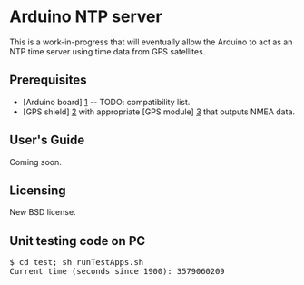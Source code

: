 Arduino NTP server
================================

This is a work-in-progress that will eventually allow the Arduino to act as an NTP time server
using time data from GPS satellites.

Prerequisites
-------------------------
* [Arduino board] [1] -- TODO: compatibility list.
* [GPS shield] [2] with appropriate [GPS module] [3] that outputs NMEA data.

User's Guide
-------------------------
Coming soon.

Licensing
-------------------------
New BSD license.

Unit testing code on PC
-------------------------
<pre>
$ cd test; sh runTestApps.sh
Current time (seconds since 1900): 3579060209
</pre>

  [1]: http://arduino.cc/                         "Arduino"
  [2]: https://www.sparkfun.com/products/10710    "GPS Shield @ SparkFun"
  [3]: https://www.sparkfun.com/products/465      "GPS module compatible with GPS Shield"